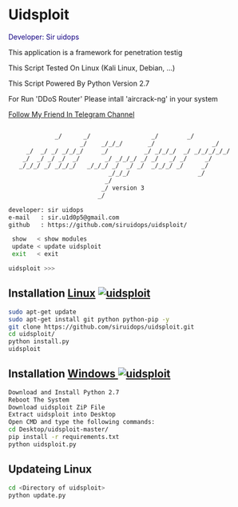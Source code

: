 # Uidsploit

<p style="color:#110082;"> Developer: Sir uidops </p>
<p>This application is a framework for penetration testig</p>
<p>This Script Tested On Linux (Kali Linux, Debian, ...) </p>
<p>This Script Powered By Python Version 2.7</p>
<p>For Run 'DDoS Router' Please intall 'aircrack-ng' in your system</p>

[Follow My Friend In Telegram Channel](https://t.me/TheHackings)

```bash

             _/      _/                 _/        _/      
                    _/    _/_/_/       _/                _/
     _/  _/ _/ _/_/_/     _/          _/ _/_/_/  _/ _/_/_/_/_/
    _/  _/ _/ _/  _/       _/ _/_/_/ _/ _/   _/ _/     _/
   _/_/_/ _/ _/_/_/   _/_/_/ _/  _/ _/  _/_/_/ _/     _/
                            _/_/_/                   _/
                           _/
                          _/ version 3
                         _/

developer: sir uidops
e-mail   : sir.u1d0p5@gmail.com
github   : https://github.com/siruidops/uidsploit/

 show   < show modules
 update < update uidsploit
 exit   < exit

uidsploit >>> 
```

## Installation [Linux](https://wikipedia.org/wiki/Linux) [![uidsploit](http://icons.iconarchive.com/icons/dakirby309/simply-styled/32/OS-Linux-icon.png)](https://fr.wikipedia.org/wiki/Linux)

```bash
sudo apt-get update
sudo apt-get install git python python-pip -y
git clone https://github.com/siruidops/uidsploit.git
cd uidsploit/
python install.py
uidsploit
```

## Installation [Windows ](https://wikipedia.org/wiki/Microsoft_Windows)[![uidsploit](http://icons.iconarchive.com/icons/tatice/cristal-intense/32/Windows-icon.png)](https://fr.wikipedia.org/wiki/Microsoft_Windows)
```bash
Download and Install Python 2.7
Reboot The System
Download uidsploit ZiP File
Extract uidsploit into Desktop
Open CMD and type the following commands:
cd Desktop/uidsploit-master/
pip install -r requirements.txt
python uidsploit.py
```

## Updateing Linux

```bash
cd <Directory of uidsploit>
python update.py
```
